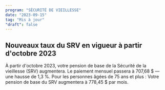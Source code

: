 ```yaml
---
program: "SÉCURITÉ DE VIEILLESSE"
date: "2023-09-15"
tag: "Mis à jour"
"draft": false
---
```


## Nouveaux taux du SRV en vigueur à partir d'octobre 2023

À partir d'octobre 2023, votre pension de base de la Sécurité de la vieillesse (SRV) augmentera. Le paiement mensuel passera à 707,68 $ — une hausse de 1,3 %. Pour les personnes âgées de 75 ans et plus : Votre pension de base du SRV augmentera à 778,45 $ par mois.